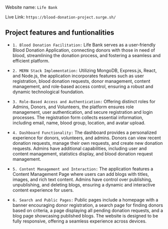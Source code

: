 Website name: `Life Bank`

Live Link: `https://blood-donation-project.surge.sh/`

##  Project features and funtionalities 

- `1. Blood Donation Facilitation:`
Life Bank serves as a user-friendly Blood Donation Application, connecting donors with those in need of blood, streamlining the donation process, and fostering a seamless and efficient platform.

- `2. MERN Stack Implementation:`
Utilizing MongoDB, Express.js, React, and Node.js, the application incorporates features such as user registration, blood donation requests, donor management, content management, and role-based access control, ensuring a robust and dynamic technological foundation.

- `3. Role-Based Access and Authentication:`
Offering distinct roles for Admins, Donors, and Volunteers, the platform ensures role management, user authentication, and secure registration and login processes. The registration form collects essential information, including email, name, blood group, location, and avatar upload.

- `4. Dashboard Functionality:`
The dashboard provides a personalized experience for donors, volunteers, and admins. Donors can view recent donation requests, manage their own requests, and create new donation requests. Admins have additional capabilities, including user and content management, statistics display, and blood donation request management.

- `5. Content Management and Interaction:`
The application features a Content Management Page where users can add blogs with titles, images, and rich text content. Admins have control over publishing, unpublishing, and deleting blogs, ensuring a dynamic and interactive content experience for users.

- `6. Search and Public Pages:`
Public pages include a homepage with a banner encouraging donor registration, a search page for finding donors based on criteria, a page displaying all pending donation requests, and a blog page showcasing published blogs. The website is designed to be fully responsive, offering a seamless experience across devices.